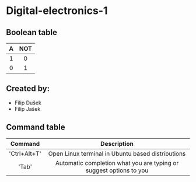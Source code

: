 # Digital-electronics-1
## Boolean table

|**A**|**NOT**|
|:-:|:-:|
|1|0|
|0|1|

## Created by:
* Filip Dušek
* Filip Jašek

## Command table
|**Command**|**Description**|
|:-:|:-:|
|'Ctrl+Alt+T'|Open Linux terminal in Ubuntu based distributions|
|'Tab'|Automatic completion what you are typing or suggest options to you|
